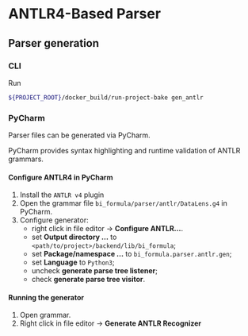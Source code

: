 # ANTLR4-Based Parser

## Parser generation

### CLI

Run
```bash
${PROJECT_ROOT}/docker_build/run-project-bake gen_antlr
```

### PyCharm

Parser files can be generated via PyCharm.

PyCharm provides syntax highlighting and runtime validation of ANTLR grammars.

#### Configure ANTLR4 in PyCharm

1. Install the `ANTLR v4` plugin
1. Open the grammar file `bi_formula/parser/antlr/DataLens.g4` in PyCharm.
1. Configure generator:
    - right click in file editor -> **Configure ANTLR...**.
    - set **Output directory ...** to `<path/to/project>/backend/lib/bi_formula`;
    - set **Package/namespace ...** to `bi_formula.parser.antlr.gen`;
    - set **Language** to `Python3`;
    - uncheck **generate parse tree listener**;
    - check **generate parse tree visitor**.

#### Running the generator

1. Open grammar.
2. Right click in file editor -> **Generate ANTLR Recognizer**

